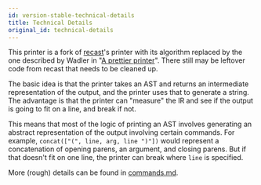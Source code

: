 ```yaml
---
id: version-stable-technical-details
title: Technical Details
original_id: technical-details
---
```


This printer is a fork of [recast](https://github.com/benjamn/recast)'s printer with its algorithm replaced by the one described by Wadler in "[A prettier printer](https://homepages.inf.ed.ac.uk/wadler/papers/prettier/prettier.pdf)". There still may be leftover code from recast that needs to be cleaned up.

The basic idea is that the printer takes an AST and returns an intermediate representation of the output, and the printer uses that to generate a string. The advantage is that the printer can "measure" the IR and see if the output is going to fit on a line, and break if not.

This means that most of the logic of printing an AST involves generating an abstract representation of the output involving certain commands. For example, `concat(["(", line, arg, line ")"])` would represent a concatenation of opening parens, an argument, and closing parens. But if that doesn't fit on one line, the printer can break where `line` is specified.

More (rough) details can be found in [commands.md](https://github.com/prettier/prettier/blob/master/commands.md).
